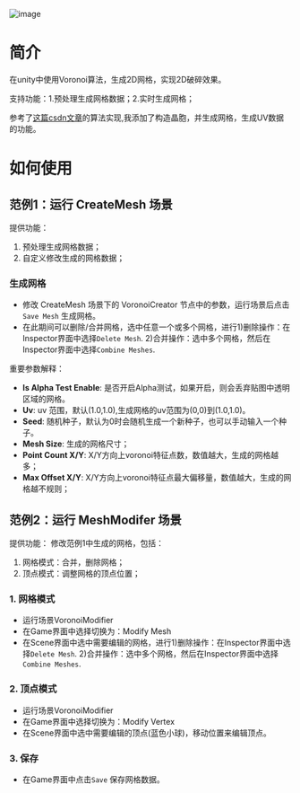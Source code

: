 
![image](https://github.com/user-attachments/assets/2007fb25-0635-4589-a53f-6126cf10b2fe)

# 简介
在unity中使用Voronoi算法，生成2D网格，实现2D破碎效果。

支持功能：1.预处理生成网格数据；2.实时生成网格；

参考了[这篇csdn文章](https://blog.csdn.net/w1594731007/article/details/89705489 )的算法实现,我添加了构造晶胞，并生成网格，生成UV数据的功能。

# 如何使用

## 范例1：运行 CreateMesh 场景
提供功能：
1. 预处理生成网格数据；
2. 自定义修改生成的网格数据；

### 生成网格
* 修改 CreateMesh 场景下的 VoronoiCreator 节点中的参数，运行场景后点击`Save Mesh` 生成网格。
* 在此期间可以删除/合并网格，选中任意一个或多个网格，进行1)删除操作：在Inspector界面中选择`Delete Mesh`. 2)合并操作：选中多个网格，然后在Inspector界面中选择`Combine Meshes`.
  
重要参数解释：
* **Is Alpha Test Enable**: 是否开启Alpha测试，如果开启，则会丢弃贴图中透明区域的网格。
* **Uv**: uv 范围，默认(1.0,1.0),生成网格的uv范围为(0,0)到(1.0,1.0)。
* **Seed**: 随机种子，默认为0时会随机生成一个新种子，也可以手动输入一个种子。
* **Mesh Size**: 生成的网格尺寸；
* **Point Count X/Y**: X/Y方向上voronoi特征点数，数值越大，生成的网格越多；
* **Max Offset X/Y**: X/Y方向上voronoi特征点最大偏移量，数值越大，生成的网格越不规则；


## 范例2：运行 MeshModifer 场景
提供功能：
修改范例1中生成的网格，包括：
1. 网格模式：合并，删除网格；
2. 顶点模式：调整网格的顶点位置；

### 1. 网格模式
* 运行场景VoronoiModifier
* 在Game界面中选择切换为：Modify Mesh
* 在Scene界面中选中需要编辑的网格，进行1)删除操作：在Inspector界面中选择`Delete Mesh`. 2)合并操作：选中多个网格，然后在Inspector界面中选择`Combine Meshes`.

### 2. 顶点模式
* 运行场景VoronoiModifier
* 在Game界面中选择切换为：Modify Vertex
* 在Scene界面中选中需要编辑的顶点(蓝色小球)，移动位置来编辑顶点。

### 3. 保存
* 在Game界面中点击`Save` 保存网格数据。















